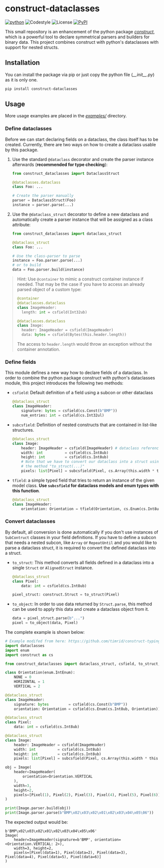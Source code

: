 # construct-dataclasses

[![python](https://img.shields.io/badge/python-3.7+-blue.svg?logo=python&labelColor=grey)](https://www.python.org/downloads/)
![Codestyle](https://img.shields.io:/static/v1?label=Codestyle&message=black&color=black)
![License](https://img.shields.io:/static/v1?label=License&message=GNU+GPLv3&color=blue)
[![PyPI](https://img.shields.io/pypi/v/construct-dataclasses)](https://pypi.org/project/construct-dataclasses/)

This small repository is an enhancement of the python package [*construct*](https://pypi.org/project/construct/), which is a powerful tool to declare symmetrical parsers and builders for binary data. This project combines construct with python's dataclasses with support for nested structs.

## Installation

You can install the package via pip or just copy the python file (*\_\_init\_\_.py*) as it is only one.

```bash
pip install construct-dataclasses
```

## Usage

More usage examples are placed in the [*examples/*](/examples/) directory.

### Define dataclasses

Before we can start declaring fields on a dataclass, the class itself has to be created. Currently, there are two ways on how to create
a dataclass usable by this package.

1. Use the standard `@dataclass` decorator and create the parser instance afterwards (**recommended for type checking**):

    ```python
    from construct_dataclasses import DataclassStruct

    @dataclasses.dataclass
    class Foo: ...

    # Create the parser manually
    parser = DataclassStruct(Foo)
    instance = parser.parse(...)
    ```

2. Use the `@dataclass_struct` decorator to define a new dataclass and automatically create a parser instance that will be assigned as a class attribute:

    ```python
    from construct_dataclasses import dataclass_struct

    @dataclass_struct
    class Foo: ...

    # Use the class-parser to parse
    instance = Foo.parser.parse(...)
    # or to build
    data = Foo.parser.build(instance)
    ```

> Hint: Use `@container` to mimic a construct container instance if needed. That may be the case if you have to access
> an already parsed object of a custom type:
> ```python
> @container
> @dataclasses.dataclass
> class ImageHeader:
>   length: int = csfield(Int32ub)
>
> @dataclasses.dataclass
> class Image:
>   header: ImageHeader = csfield(ImageHeader)
>   data: bytes = csfield(Bytes(this.header.length))
> ```
>  The access to `header.length` would throw an exception without the container annotation.

### Define fields

This module defines a new way how to declare fields of a dataclass. In order to combine the python package construct with python's dataclasses module, this project introduces the following two methods:

- `csfield`: Default definition of a field using a subcon or other dataclass

    ```python
    @dataclass_struct
    class ImageHeader:
        signature: bytes = csfield(cs.Const(b"BMP"))
        num_entries: int = csfield(cs.Int32ul)
    ```

- `subcsfield`: Definition of nested constructs that are contained in list-like structures.

    ```python
    @dataclass_struct
    class Image:
        header: ImageHeader = csfield(ImageHeader) # dataclass reference
        width: int          = csfield(cs.Int8ub)
        height: int         = csfield(cs.Int8ub)
        # Note that we have to convert our dataclass into a struct using
        # the method "to_struct(...)"
        pixels: list[Pixel] = subcsfield(Pixel, cs.Array(this.width * this.height, to_struct(Pixel)))
    ```

- `tfield`: a simple typed field that tries to return an instance of the given model class. **Use `subcsfield` for dataclass models and enum types with this function**.

    ```python
    @dataclass_struct
    class ImageHeader:
        orientation: Orientation = tfield(Orientation, cs.Enum(cs.Int8ul, Orientation))
    ```


### Convert dataclasses

By default, all conversion is done automatically if you don't use instances of `SubContruct` classes in your field definitions. If you have to define a subcon that needs a nested subcon, like `Array` or `RepeatUntil` and you would like to parse a dataclass struct, it is required to convert the defined dataclass into a struct.

- `to_struct`: This method converts all fields defined in a dataclass into a single `Struct` or `AlignedStruct` instance.

    ```python
    @dataclass_struct
    class Pixel:
        data: int = csfield(cs.Int8ub)

    pixel_struct: construct.Struct = to_struct(Pixel)
    ```
- `to_object`: In order to use data returned by `Struct.parse`, this method can be used to apply this data and create a dataclass object from it.

    ```python
    data = pixel_struct.parse(b"...")
    pixel = to_object(data, Pixel)
    ```

The complete example is shown below:

```python
# Example modifed from here: https://github.com/timrid/construct-typing/
import dataclasses
import enum
import construct as cs

from construct_dataclasses import dataclass_struct, csfield, to_struct, subcsfield

class Orientation(enum.IntEnum):
    NONE = 0
    HORIZONTAL = 1
    VERTICAL = 2

@dataclass_struct
class ImageHeader:
    signature: bytes         = csfield(cs.Const(b"BMP"))
    orientation: Orientation = csfield(cs.Enum(cs.Int8ub, Orientation))

@dataclass_struct
class Pixel:
    data: int = csfield(cs.Int8ub)

@dataclass_struct
class Image:
    header: ImageHeader = csfield(ImageHeader)
    width: int          = csfield(cs.Int8ub)
    height: int         = csfield(cs.Int8ub)
    pixels: list[Pixel] = subcsfield(Pixel, cs.Array(this.width * this.height, to_struct(Pixel)))

obj = Image(
    header=ImageHeader(
        orientation=Orientation.VERTICAL
    ),
    width=3,
    height=2,
    pixels=[Pixel(1), Pixel(2), Pixel(3), Pixel(4), Pixel(5), Pixel(6)]
)

print(Image.parser.build(obj))
print(Image.parser.parse(b"BMP\x02\x03\x02\x01\x02\x03\x04\x05\06"))
```

The expected output would be:

    b'BMP\x02\x03\x02\x01\x02\x03\x04\x05\x06'
    Image(
        header=ImageHeader(signature=b'BMP', orientation=<Orientation.VERTICAL: 2>),
        width=3, height=2,
        pixels=[Pixel(data=1), Pixel(data=2), Pixel(data=3), Pixel(data=4), Pixel(data=5), Pixel(data=6)]
    )